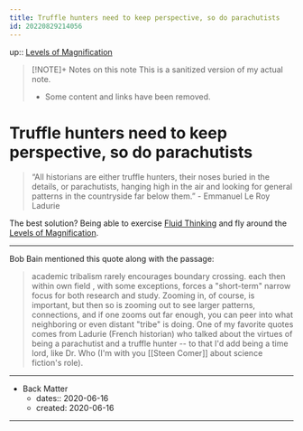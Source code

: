 ```yaml
---
title: Truffle hunters need to keep perspective, so do parachutists
id: 20220829214056
---
```

up:: [Levels of Magnification]([[20220828194300]])

> [!NOTE]+ Notes on this note
> This is a sanitized version of my actual note. 
> - Some content and links have been removed.

# Truffle hunters need to keep perspective, so do parachutists

> “All historians are either truffle hunters, their noses buried in the details, or parachutists, hanging high in the air and looking for general patterns in the countryside far below them.” - Emmanuel Le Roy Ladurie

The best solution? Being able to exercise [Fluid Thinking]([[20220829230917]]) and fly around the [Levels of Magnification]([[20220828194300]]).

---
Bob Bain mentioned this quote along with the passage: 

> academic tribalism rarely encourages boundary crossing. each then within own field , with some exceptions, forces a "short-term" narrow focus for both research and study. Zooming in, of course, is important, but then so is zooming out to see larger patterns, connections, and if one zooms out far enough, you can peer into what neighboring or even distant "tribe" is doing.  One of my favorite quotes comes from Ladurie (French historian) who talked about the virtues of being a parachutist and a truffle hunter -- to that I'd add being a time lord, like Dr. Who  (I'm with you [[Steen Comer]] about science fiction's role).

---

- Back Matter
	- dates:: 2020-06-16
	- created: 2020-06-16

---